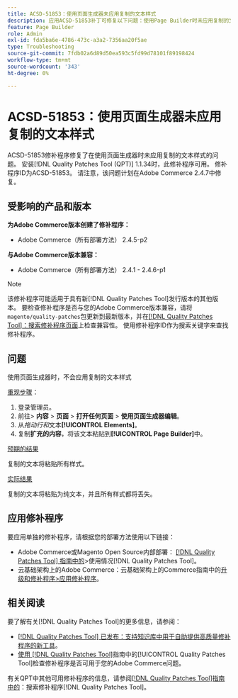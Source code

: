 ```yaml
---
title: ACSD-51853：使用页面生成器未应用复制的文本样式
description: 应用ACSD-51853补丁可修复以下问题：使用Page Builder时未应用复制的文本样式。Adobe Commerce
feature: Page Builder
role: Admin
exl-id: fda5ba6e-4786-473c-a3a2-7356aa20f5ae
type: Troubleshooting
source-git-commit: 7fdb02a6d89d50ea593c5fd99d78101f89198424
workflow-type: tm+mt
source-wordcount: '343'
ht-degree: 0%

---
```


# ACSD-51853：使用页面生成器未应用复制的文本样式

ACSD-51853修补程序修复了在使用页面生成器时未应用复制的文本样式的问题。 安装[!DNL Quality Patches Tool (QPT)] 1.1.34时，此修补程序可用。 修补程序ID为ACSD-51853。 请注意，该问题计划在Adobe Commerce 2.4.7中修复。

## 受影响的产品和版本

**为Adobe Commerce版本创建了修补程序：**

* Adobe Commerce（所有部署方法） 2.4.5-p2

**与Adobe Commerce版本兼容：**

* Adobe Commerce（所有部署方法） 2.4.1 - 2.4.6-p1

>[!NOTE]
>
>该修补程序可能适用于具有新[!DNL Quality Patches Tool]发行版本的其他版本。 要检查修补程序是否与您的Adobe Commerce版本兼容，请将`magento/quality-patches`包更新到最新版本，并在[[!DNL Quality Patches Tool]：搜索修补程序页面](https://experienceleague.adobe.com/tools/commerce-quality-patches/index.html)上检查兼容性。 使用修补程序ID作为搜索关键字来查找修补程序。

## 问题

使用页面生成器时，不会应用复制的文本样式

<u>重现步骤</u>：

1. 登录管理员。
1. 前往> **内容** > **页面** > **打开任何页面** > **使用页面生成器编辑**。
1. 从&#x200B;*拖动行和*&#x200B;文本&#x200B;**[!UICONTROL Elements]**。
1. 复制&#x200B;**扩充的内容**，将该文本粘贴到&#x200B;**[!UICONTROL Page Builder]**&#x200B;中。

<u>预期的结果</u>

复制的文本将粘贴所有样式。

<u>实际结果</u>

复制的文本将粘贴为纯文本，并且所有样式都将丢失。

## 应用修补程序

要应用单独的修补程序，请根据您的部署方法使用以下链接：

* Adobe Commerce或Magento Open Source内部部署： [[!DNL Quality Patches Tool] 指南中的](/help/tools/quality-patches-tool/usage.md)>使用情况[!DNL Quality Patches Tool]。
* 云基础架构上的Adobe Commerce：云基础架构上的Commerce指南中的[升级和修补程序>应用修补程序](https://experienceleague.adobe.com/docs/commerce-cloud-service/user-guide/develop/upgrade/apply-patches.html)。

## 相关阅读

要了解有关[!DNL Quality Patches Tool]的更多信息，请参阅：

* [[!DNL Quality Patches Tool] 已发布：支持知识库中用于自助提供高质量修补程序的新工具](https://experienceleague.adobe.com/en/docs/commerce-operations/tools/quality-patches-tool/quality-patches-tool-to-self-serve-quality-patches)。
* [使用 [!DNL Quality Patches Tool]](/help/tools/quality-patches-tool/patches-available-in-qpt/check-patch-for-magento-issue-with-magento-quality-patches.md)指南中的[!UICONTROL Quality Patches Tool]检查修补程序是否可用于您的Adobe Commerce问题。


有关QPT中其他可用修补程序的信息，请参阅[[!DNL Quality Patches Tool]指南中的](https://experienceleague.adobe.com/tools/commerce-quality-patches/index.html)：搜索修补程序[!DNL Quality Patches Tool]。
